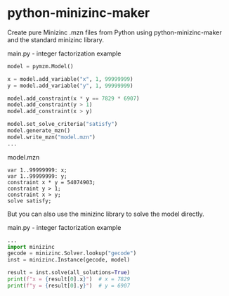# python-minizinc-maker

Create pure Minizinc .mzn files from Python using python-minizinc-maker and the standard minizinc library.

main.py - integer factorization example
```python
model = pymzm.Model()

x = model.add_variable("x", 1, 99999999)
y = model.add_variable("y", 1, 99999999)

model.add_constraint(x * y == 7829 * 6907)
model.add_constraint(y > 1)
model.add_constraint(x > y)

model.set_solve_criteria("satisfy")
model.generate_mzn()
model.write_mzn("model.mzn")
...
```

model.mzn
```mzn
var 1..99999999: x;
var 1..99999999: y;
constraint x * y = 54074903;
constraint y > 1;
constraint x > y;
solve satisfy;
```

But you can also use the minizinc library to solve the model directly.

main.py - integer factorization example
```python
...
import minizinc
gecode = minizinc.Solver.lookup("gecode")
inst = minizinc.Instance(gecode, model)

result = inst.solve(all_solutions=True)
print(f"x = {result[0].x}")  # x = 7829
print(f"y = {result[0].y}")  # y = 6907
```

